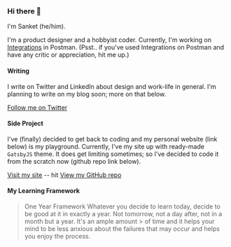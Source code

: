 ### Hi there 👋

I'm Sanket (he/him).

I'm a product designer and a hobbyist coder. Currently, I'm working on [Integrations](https://www.postman.com/integrations/) in Postman.
(Psst.. if you've used Integrations on Postman and have any critic or appreciation, hit me up.)

#### Writing
I write on Twitter and LinkedIn about design and work-life in general. I'm planning to write on my blog soon; more on that below.

[Follow me on Twitter](https://twitter.com/sanketpath)


#### Side Project
I've (finally) decided to get back to coding and my personal website (link below) is my playground. Currently, I've my site up with ready-made `GatsbyJS` theme. It does get limiting sometimes; so I've decided to code it from the scratch now (github repo link below).

[Visit my site](https://sanketpathak.com/)
-- hit
[View my GitHub repo](https://github.com/sanketpath/gatsby-learn)


#### My Learning Framework
> One Year Framework
> Whatever you decide to learn today, decide to be good at it in exactly a year. Not tomorrow, not a day after, not in a month but a year. It's an ample amount > of time and it helps your mind to be less anxious about the failures that may occur and helps you enjoy the process.

